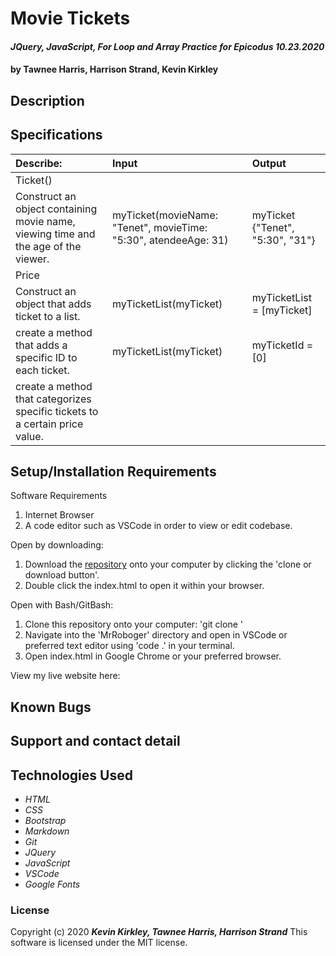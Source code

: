 # Movie Tickets

#### _JQuery, JavaScript, For Loop and Array Practice for Epicodus 10.23.2020_

#### by Tawnee Harris, Harrison Strand, Kevin Kirkley

## Description


## Specifications

| Describe:  | Input | Output |
| :-----------------------------------| :------------- | :------------- |
| Ticket() | | |
| Construct an object containing movie name, viewing time and the age of the viewer. | myTicket(movieName: "Tenet", movieTime: "5:30", atendeeAge: 31) | myTicket {"Tenet", "5:30", "31"} |
| Price | | |
| Construct an object that adds ticket to a list. | myTicketList(myTicket) | myTicketList = [myTicket] |
| create a method that adds a specific ID to each ticket. | myTicketList(myTicket) | myTicketId = [0] |
| create a method that categorizes specific tickets to a certain price value. | 




## Setup/Installation Requirements

Software Requirements
1. Internet Browser
2. A code editor such as VSCode in order to view or edit codebase. 

Open by downloading:
1. Download the [repository]() onto your computer by clicking the 'clone or download button'.
2. Double click the index.html to open it within your browser.

Open with Bash/GitBash:
1. Clone this repository onto your computer: 'git clone '
2. Navigate into the 'MrRoboger' directory and open in VSCode or preferred text editor using 'code .' in your terminal.
3. Open index.html in Google Chrome or your preferred browser. 

View my live website here: 


## Known Bugs




## Support and contact detail



## Technologies Used 

* _HTML_
* _CSS_
* _Bootstrap_
* _Markdown_
* _Git_
* _JQuery_
* _JavaScript_
* _VSCode_
* _Google Fonts_

### License

Copyright (c) 2020 **_Kevin Kirkley, Tawnee Harris, Harrison Strand_**
This software is licensed under the MIT license.